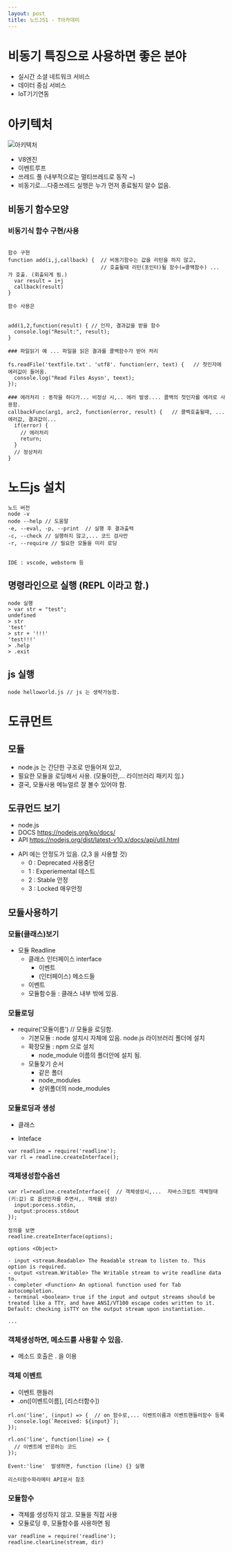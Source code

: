 ```yaml
---
layout: post
title: 노드JS1 - T아카데미
---
```


# 비동기 특징으로 사용하면 좋은 분야
- 실시간 소셜 네트워크 서비스
- 데이터 중심 서비스
- IoT기기연동

# 아키텍처

![아키텍처](https://raw.githubusercontent.com/goodplanner/goodplanner.github.io/master/_posts/nodejs/20181118130050.png)
- V8엔진
- 이벤트루프
- 쓰레드 풀 (내부적으로는 멀티쓰레드로 동작 ~)
- 비동기로....다중쓰레드 실행은 누가 먼저 종료될지 알수 없음. 

## 비동기 함수모양

### 비동기식 함수 구현/사용 
<pre><code>
함수 구현
function add(i,j,callback) {  // 비동기함수는 값을 리턴을 하지 않고, 
                              // 호출될때 리턴(포인터)될 함수(=콜백함수) ... 가 호출. (회출되게 됨.)
  var result = i+j
  callback(result)
}
</code></pre> 

```
함수 사용은


add(1,2,function(result) { // 인자, 결과값을 받을 함수
  console.log("Result:", result);
}

### 파일읽기 예 ... 파일을 읽은 결과를 콜백함수가 받아 처리

fs.readFile('textfile.txt'. 'utf8'. function(err, text) {   // 첫인자에 에러값이 들어옴.
  console.log("Read Files Asysn', teext);
});

### 에러처리 : 동작을 하다가... 비정상 시,.. 에러 발생.... 콜백의 첫인자를 에러로 사용함.
callbackFunc(arg1, arc2, function(error, result) {   // 콜백호출될때, ... 에러값, 결과값이...
  if(error) {
    // 에러처리
    return;
  }
  // 정상처리
}
```

# 노드js 설치
```
노드 버전
node -v
node --help // 도움말
-e, --eval, -p, --print  // 실행 후 결과출력
-c, --check // 실행하지 않고,... 코드 검사만
-r, --require // 필요한 모듈을 미리 로딩


IDE : vscode, webstorm 등

```

## 명령라인으로 실행 (REPL 이라고 함.)
```
node 실행
> var str = "test";
undefined
> str
'test'
> str + '!!!'
'test!!!'
> .help
> .exit
```

## js 실행
```
node helloworld.js // js 는 생략가능함.

```

# 도큐먼트

## 모듈
- node.js 는 간단한 구조로 만들어져 있고,
- 필요한 모듈을 로딩해서 사용. (모듈이란,... 라이브러리 패키지 임.)
- 결국, 모듈사용 메뉴얼르 잘 볼수 있어야 함.

## 도큐먼드 보기
- node.js
- DOCS https://nodejs.org/ko/docs/
- API https://nodejs.org/dist/latest-v10.x/docs/api/util.html
* API 에는 안정도가 있음. (2,3 을 사용할 것)
  - 0 : Deprecated 사용중단
  - 1 : Experiemental 테스트
  - 2 : Stable 안정
  - 3 : Locked 매우안정 
  
## 모듈사용하기 
### 모듈(클래스)보기
* 모듈 Readline
  - 클래스 인터페이스 interface    
    + 이벤트 
    + (인터페이스) 메소드들
  - 이벤트
  - 모듈함수들 : 클래스 내부 밖에 있음.
### 모듈로딩
* require('모듈이름') // 모듈을 로딩함.
  - 기본모듈 : node 설치시 자체에 있음. node.js 라이브러리 폴더에 설치
  - 확장모듈 : npm 으로 설치    
    + node_module 이름의 폴더안에 설치 됨.
  - 모듈찾기 순서
    + 같은 폴더
    + node_modules
    + 상위폴더의 node_modules
### 모듈로딩과 생성
- 클래스
 + Inteface
```
var readline = require('readline');
var rl = readline.createInterface();
```
### 객체생성함수옵션
```
var rl=readline.createInterface({  // 객체생성시,...  자바스크립트 객체형태(키:값) 로 옵션인자를 주면서,. 객체를 생성)
  input:porcess.stdin, 
  output:process.stdout
});

정의를 보면
readline.createInterface(options);

options <Object>

- input <stream.Readable> The Readable stream to listen to. This option is required.
- output <stream.Writable> The Writable stream to write readline data to.
- completer <Function> An optional function used for Tab autocompletion.
- terminal <boolean> true if the input and output streams should be treated like a TTY, and have ANSI/VT100 escape codes written to it. Default: checking isTTY on the output stream upon instantiation.

...

```
### 객체생성하면, 메소드를 사용할 수 있음.
- 메소드 호출은 . 을 이용

### 객체 이벤트
* 이벤트 핸들러
* .on([이벤트이름], [리스터함수])
```
rl.on('line', (input) => {  // on 함수로,... 이벤트이름과 이벤트핸들러함수 등록
  console.log(`Received: ${input}`);
});

rl.on('line', function(line) => {
  // 이벤트에 반응하는 코드
});

Event:'line'  발생하면, function (line) {} 실행

리스터함수파라메터 API문서 참조
```

### 모듈함수
* 객체를 생성하지 않고. 모듈을 직접 사용
* 모듈로딩 후, 모듈함수를 사용하면 됨
```
var readline = require('readline');
readline.clearLine(stream, dir)
```






    
    







